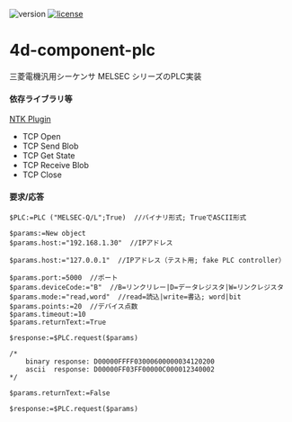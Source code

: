 ![version](https://img.shields.io/badge/version-18%2B-EB8E5F)
[![license](https://img.shields.io/github/license/miyako/4d-component-plc)](LICENSE)

# 4d-component-plc
三菱電機汎用シーケンサ MELSEC シリーズのPLC実装

#### 依存ライブラリ等

[NTK Plugin](https://www.pluggers.nl/product/ntk-plugin/)

* TCP Open
* TCP Send Blob
* TCP Get State
* TCP Receive Blob
* TCP Close

#### 要求/応答

```4d
$PLC:=PLC ("MELSEC-Q/L";True)  //バイナリ形式; TrueでASCII形式

$params:=New object
$params.host:="192.168.1.30"  //IPアドレス

$params.host:="127.0.0.1"  //IPアドレス（テスト用; fake PLC controller）

$params.port:=5000  //ポート
$params.deviceCode:="B"  //B=リンクリレー|D=データレジスタ|W=リンクレジスタ
$params.mode:="read,word"  //read=読込|write=書込; word|bit
$params.points:=20  //デバイス点数
$params.timeout:=10
$params.returnText:=True

$response:=$PLC.request($params)

/*
	binary response: D00000FFFF03000600000034120200
	ascii  response: D00000FF03FF00000C000012340002
*/

$params.returnText:=False

$response:=$PLC.request($params)
```

